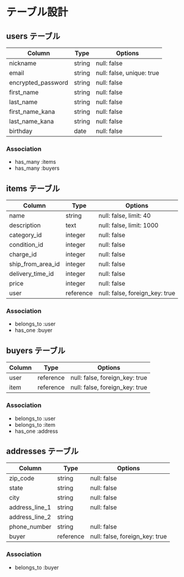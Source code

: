 # テーブル設計

## users テーブル

| Column             | Type   | Options                   |
| ------------------ | ------ | ------------------------- |
| nickname           | string | null: false               |
| email              | string | null: false, unique: true |
| encrypted_password | string | null: false               |
| first_name         | string | null: false               |
| last_name          | string | null: false               |
| first_name_kana    | string | null: false               |
| last_name_kana     | string | null: false               |
| birthday           | date   | null: false               |

### Association

- has_many :items
- has_many :buyers

## items テーブル

| Column            | Type      | Options                        |
| ----------------- | --------- | ------------------------------ |
| name              | string    | null: false, limit: 40         |
| description       | text      | null: false, limit: 1000       |
| category_id       | integer   | null: false                    |
| condition_id      | integer   | null: false                    |
| charge_id         | integer   | null: false                    |
| ship_from_area_id | integer   | null: false                    |
| delivery_time_id  | integer   | null: false                    |
| price             | integer   | null: false                    |
| user              | reference | null: false, foreign_key: true |

### Association

- belongs_to :user
- has_one :buyer

## buyers テーブル

| Column | Type      | Options                        |
| ------ | --------- | ------------------------------ |
| user   | reference | null: false, foreign_key: true |
| item   | reference | null: false, foreign_key: true |

### Association

- belongs_to :user
- belongs_to :item
- has_one :address

## addresses テーブル

| Column         | Type      | Options                        |
| -------------- | --------- | ------------------------------ |
| zip_code       | string    | null: false                    |
| state          | string    | null: false                    |
| city           | string    | null: false                    |
| address_line_1 | string    | null: false                    |
| address_line_2 | string    |                                |
| phone_number   | string    | null: false                    |
| buyer          | reference | null: false, foreign_key: true |

### Association

- belongs_to :buyer